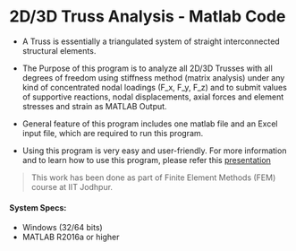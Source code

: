 
# 2D/3D Truss Analysis - Matlab Code

 - A Truss is essentially a triangulated system of straight interconnected structural elements.

 - The Purpose of this program is to  analyze all 2D/3D Trusses with all degrees of freedom using stiffness method (matrix analysis) under any kind of concentrated nodal  loadings (F_x,  F_y, F_z) and to submit values of supportive reactions, nodal displacements, axial forces and element stresses and strain as MATLAB Output.

 - General feature of this program includes one matlab file and an Excel input file, which are required to run this  program.

 -  Using this program is very easy and user-friendly. For more    information and to learn how to use this   program, please refer this  [presentation](https://github.com/deepakraina99/TrussAnalysis_FEM/blob/master/src/Presentation.pdf)

> This work has been done as part of Finite Element Methods (FEM) course at IIT Jodhpur.

#### System Specs:
- Windows (32/64 bits)
- MATLAB R2016a or higher